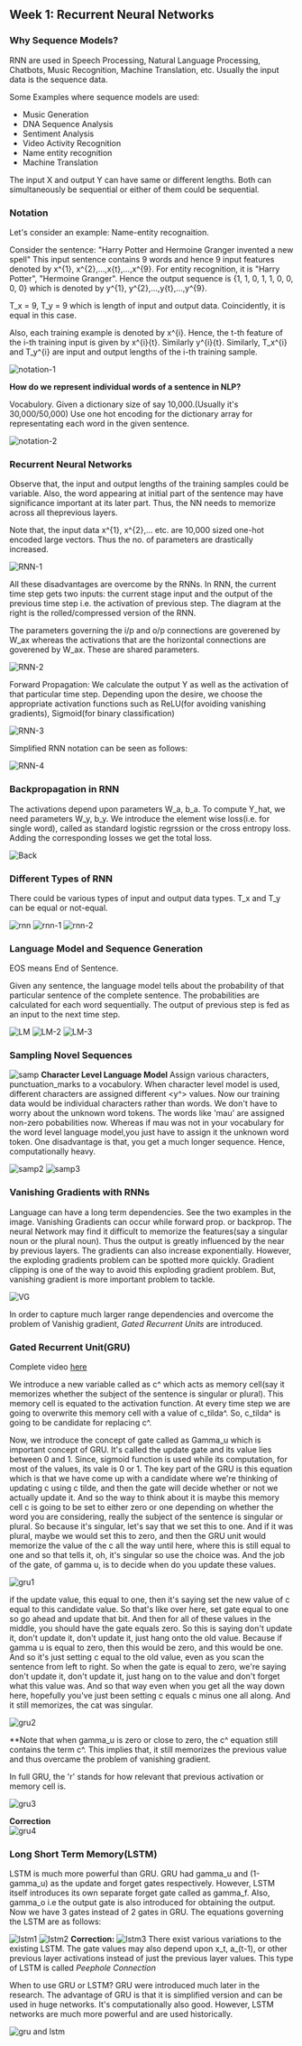 ## Week 1: Recurrent Neural Networks

### Why Sequence Models?
RNN are used in Speech Processing, Natural Language Processing, Chatbots, Music Recognition, Machine Translation, etc.
Usually the input data is the sequence data. 

Some Examples where sequence models are used:
- Music Generation
- DNA Sequence Analysis
- Sentiment Analysis
- Video Activity Recognition
- Name entity recognition
- Machine Translation

The input X and output Y can have same or different lengths. Both can simultaneously be sequential or either of them could be sequential.

### Notation
Let's consider an example: Name-entity recognaition.

Consider the sentence: "Harry Potter and Hermoine Granger invented a new spell"
This input sentence contains 9 words and hence 9 input features denoted by x^{1}, x^{2},...,x{t},...,x^{9}.
For entity recognition, it is "Harry Potter", "Hermoine Granger". Hence the output sequence is {1, 1, 0, 1, 1, 0, 0, 0, 0} which is denoted by y^{1}, y^{2},...,y{t},...,y^{9}.

T_x = 9, T_y = 9 which is length of input and output data. Coincidently, it is equal in this case.

Also, each training example is denoted by x^{i}. Hence, the t-th feature of the i-th training input is given by x^{i}{t}. Similarly y^{i}{t}.
Similarly, T_x^{i} and T_y^{i} are input and output lengths of the i-th training sample.
  
![notation-1](https://github.com/sharvaree1921/Audio_Controlled_Drone/blob/main/Images/Screenshot%20from%202021-05-19%2015-39-12.png)  
  
**How do we represent individual words of a sentence in NLP?**

Vocabulory. Given a dictionary size of say 10,000.(Usually it's 30,000/50,000)
Use one hot encoding for the dictionary array for representating each word in the given sentence. 
  
![notation-2](https://github.com/sharvaree1921/Audio_Controlled_Drone/blob/main/Images/Screenshot%20from%202021-05-19%2015-43-50.png)

### Recurrent Neural Networks

Observe that, the input and output lengths of the training samples could be variable. Also, the word appearing at initial part of the sentence may have significance important at its later part. Thus, the NN needs to memorize across all theprevious layers.

Note that, the input data x^{1}, x^{2},... etc. are 10,000 sized one-hot encoded large vectors. Thus the no. of parameters are drastically increased. 

![RNN-1](https://github.com/sharvaree1921/Audio_Controlled_Drone/blob/main/Images/Screenshot%20from%202021-05-19%2015-54-06.png)

All these disadvantages are overcome by the RNNs. In RNN, the current time step gets two inputs: the current stage input and the output of the previous time step i.e. the activation of previous step. The diagram at the right is the rolled/compressed version of the RNN.

The parameters governing the i/p and o/p connections are goverened by W_ax whereas the activations that are the horizontal connections are goverened by W_ax. These are shared parameters.

![RNN-2](https://github.com/sharvaree1921/Audio_Controlled_Drone/blob/main/Images/Screenshot%20from%202021-05-19%2016-13-46.png)

Forward Propagation: We calculate the output Y as well as the activation of that particular time step. Depending upon the desire, we choose the appropriate activation functions such as ReLU(for avoiding vanishing gradients), Sigmoid(for binary classification)

![RNN-3](https://github.com/sharvaree1921/Audio_Controlled_Drone/blob/main/Images/Screenshot%20from%202021-05-19%2016-19-09.png)
 
Simplified RNN notation can be seen as follows:

![RNN-4](https://github.com/sharvaree1921/Audio_Controlled_Drone/blob/main/Images/Screenshot%20from%202021-05-19%2015-54-06.png)

### Backpropagation in RNN

The activations depend upon parameters W_a, b_a. To compute Y_hat, we need parameters W_y, b_y. We introduce the element wise loss(i.e. for single word), called as standard logistic regrssion or the cross entropy loss. Adding the corresponding losses we get the total loss.

![Back](https://github.com/sharvaree1921/Audio_Controlled_Drone/blob/main/Images/Screenshot%20from%202021-05-19%2017-18-48.png)

### Different Types of RNN

There could be various types of input and output data types. T_x and T_y can be equal or not-equal.

![rnn](https://github.com/sharvaree1921/Audio_Controlled_Drone/blob/main/Images/Screenshot%20from%202021-05-19%2021-41-14.png)
![rnn-1](https://github.com/sharvaree1921/Audio_Controlled_Drone/blob/main/Images/Screenshot%20from%202021-05-19%2021-46-46.png)
![rnn-2](https://github.com/sharvaree1921/Audio_Controlled_Drone/blob/main/Images/Screenshot%20from%202021-05-19%2021-48-02.png)

### Language Model and Sequence Generation
EOS means End of Sentence. 

Given any sentence, the language model tells about the probability of that particular sentence of the complete sentence. The probabilities are calculated for each word sequentially. The output of previous step is fed as an input to the next time step.

![LM](https://github.com/sharvaree1921/Audio_Controlled_Drone/blob/main/Images/Screenshot%20from%202021-05-19%2021-59-06.png)
![LM-2](https://github.com/sharvaree1921/Audio_Controlled_Drone/blob/main/Images/Screenshot%20from%202021-05-19%2022-07-56.png)
![LM-3](https://github.com/sharvaree1921/Audio_Controlled_Drone/blob/main/Images/Screenshot%20from%202021-05-19%2022-14-34.png)

### Sampling Novel Sequences
![samp](https://github.com/sharvaree1921/Audio_Controlled_Drone/blob/main/Images/Screenshot%20from%202021-05-19%2022-58-39.png)
**Character Level Language Model**
Assign various characters, punctuation_marks to a vocabulory. When character level model is used, different characters are assigned different <y^> values. Now our training data would be individual characters rather than words. We don't have to worry about the unknown word tokens. The words like 'mau' are assigned non-zero pobabilities now. Whereas if mau was not in your vocabulary for the word level language model,you just have to assign it the unknown word token. One disadvantage is that, you get a much longer sequence. Hence, computationally heavy.

![samp2](https://github.com/sharvaree1921/Audio_Controlled_Drone/blob/main/Images/Screenshot%20from%202021-05-19%2023-09-38.png)
![samp3](https://github.com/sharvaree1921/Audio_Controlled_Drone/blob/main/Images/Screenshot%20from%202021-05-19%2023-12-06.png)

### Vanishing Gradients with RNNs
Language can have a long term dependencies. See the two examples in the image. Vanishing Gradients can occur while forward prop. or backprop. The neural Network may find it difficult to memorize the features(say a singular noun or the plural noun). Thus the output is greatly influenced by the near by previous layers. 
The gradients can also increase exponentially. However, the exploding gradients problem can be spotted more quickly. Gradient clipping is one of the way to avoid this exploding gradient problem. But, vanishing gradient is more important problem to tackle. 

![VG](https://github.com/sharvaree1921/Audio_Controlled_Drone/blob/main/Images/Screenshot%20from%202021-05-19%2023-22-25.png)

In order to capture much larger range dependencies and overcome the problem of Vanishig gradient, _Gated Recurrent Units_ are introduced.

### Gated Recurrent Unit(GRU)

Complete video [here](https://www.coursera.org/learn/nlp-sequence-models/lecture/agZiL/gated-recurrent-unit-gru)

We introduce a new variable called as c^<t> which acts as memory cell(say it memorizes whether the subject of the sentence is singular or plural). This memory cell is equated to the activation function. At every time step we are going to overwrite this memory cell with a value of c_tilda^<t>. So, c_tilda^<t> is going to be candidate for replacing c^<t>. 
  
Now, we introduce the concept of gate called as Gamma_u which is important concept of GRU. It's called the update gate and its value lies between 0 and 1. Since, sigmoid function is used while its computation, for most of the values, its vale is 0 or 1. The key part of the GRU is this equation which is that we have come up with a candidate where we're thinking of updating c using c tilde, and then the gate will decide whether or not we actually update it. And so the way to think about it is maybe this memory cell c is going to be set to either zero or one depending on whether the word you are considering, really the subject of the sentence is singular or plural.
So because it's singular, let's say that we set this to one. And if it was plural, maybe we would set this to zero, and then the GRU unit would memorize the value of the c<t> all the way until here, where this is still equal to one and so that tells it, oh, it's singular so use the choice was.
And the job of the gate, of gamma u, is to decide when do you update these values. 

![gru1](https://github.com/sharvaree1921/Audio_Controlled_Drone/blob/main/Images/Screenshot%20from%202021-05-20%2013-21-23.png)  
  
if the update value,
this equal to one, then it's saying
set the new value of c<t> equal to this candidate value.
So that's like over here,
set gate equal to one so go ahead and update that bit.
And then for all of these values in the middle,
you should have the gate equals zero.
So this is saying don't update it,
don't update it, don't update it,
just hang onto the old value.
Because if gamma u is equal to zero,
then this would be zero,
and this would be one.
And so it's just setting c<t> equal to the old value,
even as you scan the sentence from left to right.
So when the gate is equal to zero,
we're saying don't update it,
don't update it, just hang on to the value and don't forget what this value was.
And so that way even when you get all the way down here,
hopefully you've just been setting c<t> equals c<t> minus one all along.
And it still memorizes,
the cat was singular. 

![gru2](https://github.com/sharvaree1921/Audio_Controlled_Drone/blob/main/Images/Screenshot%20from%202021-05-20%2013-32-20.png)  

**Note that when gamma_u is zero or close to zero, the c^<t> equation still contains the term c^<t-1>. This implies that, it still memorizes the previous value and thus overcame the problem of vanishing gradient. 
  
In full GRU, the 'r' stands for how relevant that previous activation or memory cell is.
  
![gru3](https://github.com/sharvaree1921/Audio_Controlled_Drone/blob/main/Images/Screenshot%20from%202021-05-20%2013-41-45.png)

**Correction**  
![gru4](https://github.com/sharvaree1921/Audio_Controlled_Drone/blob/main/Images/Screenshot%20from%202021-05-20%2014-15-54.png)  

### Long Short Term Memory(LSTM)

LSTM is much more powerful than GRU. GRU had gamma_u and (1-gamma_u) as the update and forget gates respectively. However, LSTM itself introduces its own separate forget gate called as gamma_f. Also, gamma_o i.e the output gate is also introduced for obtaining the output. Now we have 3 gates instead of 2 gates in GRU. The equations governing the LSTM are as follows:

![lstm1](https://github.com/sharvaree1921/Audio_Controlled_Drone/blob/main/Images/Screenshot%20from%202021-05-20%2014-30-23.png)
![lstm2](https://github.com/sharvaree1921/Audio_Controlled_Drone/blob/main/Images/Screenshot%20from%202021-05-20%2014-35-49.png)
**Correction:**
![lstm3](https://github.com/sharvaree1921/Audio_Controlled_Drone/blob/main/Images/vEHtd8hlEemS6xJ43HxpzA_8c54dc2a23799817e45bd4fb6fe96389_Screen-Shot-2019-08-26-at-5.56.30-PM.png)
There exist various variations to the existing LSTM. The gate values may also depend upon x_t, a_(t-1), or other previous layer activations instead of just the previous layer values. This type of LSTM is called _Peephole Connection_
  
When to use GRU or LSTM?
GRU were introduced much later in the research. The advantage of GRU is that it is simplified version and can be used in huge networks. It's computationally also good. However, LSTM networks are much more powerful and are used historically. 
 
![gru and lstm](https://github.com/sharvaree1921/Audio_Controlled_Drone/blob/main/Images/1*yBXV9o5q7L_CvY7quJt3WQ.png)
  

  
  



















